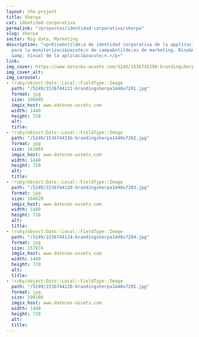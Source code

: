```yaml
---
layout: the-project
title: Sherpa
cat: identidad-corporativa
permalink: "/proyectos/identidad-corporativa/sherpa"
slug: sherpa
sector: Big data, Marketing
description: "<p>Dise&ntilde;o de identidad corporativa de la applicaci&oacute;n desktop
  para la monitorizaci&oacute;n de campa&ntilde;as de marketing. Dise&ntilde;o UI
  &amp; Visual de la aplicaci&oacute;n.</p>"
link: 
img_cover: https://www.datocms-assets.com/5249/1536745290-brandingsherpa350x350.jpg
img_cover_alt: 
img_carousel:
- !ruby/object:Dato::Local::FieldType::Image
  path: "/5249/1536744111-brandingsherpa1440x7201.jpg"
  format: jpg
  size: 106895
  imgix_host: www.datocms-assets.com
  width: 1440
  height: 720
  alt: 
  title: 
- !ruby/object:Dato::Local::FieldType::Image
  path: "/5249/1536744116-brandingsherpa1440x7202.jpg"
  format: jpg
  size: 161069
  imgix_host: www.datocms-assets.com
  width: 1440
  height: 720
  alt: 
  title: 
- !ruby/object:Dato::Local::FieldType::Image
  path: "/5249/1536744120-brandingsherpa1440x7203.jpg"
  format: jpg
  size: 164029
  imgix_host: www.datocms-assets.com
  width: 1440
  height: 720
  alt: 
  title: 
- !ruby/object:Dato::Local::FieldType::Image
  path: "/5249/1536744124-brandingsherpa1440x7204.jpg"
  format: jpg
  size: 157874
  imgix_host: www.datocms-assets.com
  width: 1440
  height: 720
  alt: 
  title: 
- !ruby/object:Dato::Local::FieldType::Image
  path: "/5249/1536744128-brandingsherpa1440x7205.jpg"
  format: jpg
  size: 196160
  imgix_host: www.datocms-assets.com
  width: 1440
  height: 720
  alt: 
  title: 
---
```


